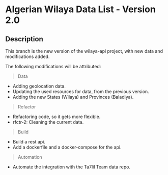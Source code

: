 # Algerian Wilaya Data List - Version 2.0

## Description

This branch is the new version of the wilaya-api project, with new data and modifications added.

The following modifications will be attributed:

> Data
- Adding geolocation data.
- Updating the used resources for data, from the previous version.
- Adding the new States (Wilaya) and Provinces (Baladiya).

> Refactor
- Refactoring code, so it gets more flexible.
- rfctr-2: Cleaning the current data.

> Build
- Build a rest api.
- Add a dockerfile and a docker-compose for the api.

> Automation
- Automate the integration with the Ta7lil Team data repo.
